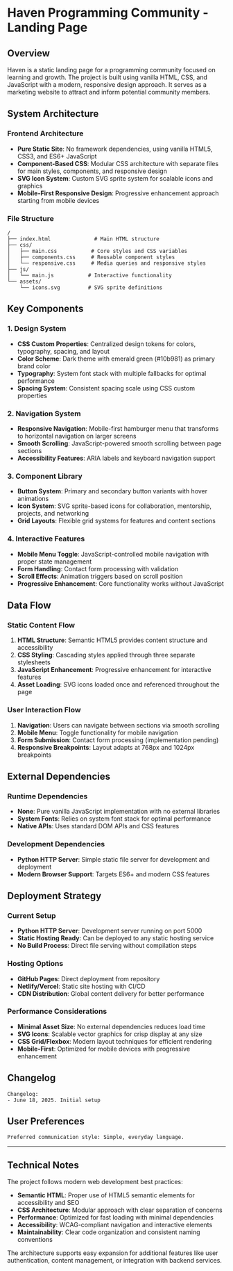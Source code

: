 # Haven Programming Community - Landing Page

## Overview

Haven is a static landing page for a programming community focused on learning and growth. The project is built using vanilla HTML, CSS, and JavaScript with a modern, responsive design approach. It serves as a marketing website to attract and inform potential community members.

## System Architecture

### Frontend Architecture
- **Pure Static Site**: No framework dependencies, using vanilla HTML5, CSS3, and ES6+ JavaScript
- **Component-Based CSS**: Modular CSS architecture with separate files for main styles, components, and responsive design
- **SVG Icon System**: Custom SVG sprite system for scalable icons and graphics
- **Mobile-First Responsive Design**: Progressive enhancement approach starting from mobile devices

### File Structure
```
/
├── index.html              # Main HTML structure
├── css/
│   ├── main.css           # Core styles and CSS variables
│   ├── components.css     # Reusable component styles
│   └── responsive.css     # Media queries and responsive styles
├── js/
│   └── main.js           # Interactive functionality
└── assets/
    └── icons.svg         # SVG sprite definitions
```

## Key Components

### 1. Design System
- **CSS Custom Properties**: Centralized design tokens for colors, typography, spacing, and layout
- **Color Scheme**: Dark theme with emerald green (#10b981) as primary brand color
- **Typography**: System font stack with multiple fallbacks for optimal performance
- **Spacing System**: Consistent spacing scale using CSS custom properties

### 2. Navigation System
- **Responsive Navigation**: Mobile-first hamburger menu that transforms to horizontal navigation on larger screens
- **Smooth Scrolling**: JavaScript-powered smooth scrolling between page sections
- **Accessibility Features**: ARIA labels and keyboard navigation support

### 3. Component Library
- **Button System**: Primary and secondary button variants with hover animations
- **Icon System**: SVG sprite-based icons for collaboration, mentorship, projects, and networking
- **Grid Layouts**: Flexible grid systems for features and content sections

### 4. Interactive Features
- **Mobile Menu Toggle**: JavaScript-controlled mobile navigation with proper state management
- **Form Handling**: Contact form processing with validation
- **Scroll Effects**: Animation triggers based on scroll position
- **Progressive Enhancement**: Core functionality works without JavaScript

## Data Flow

### Static Content Flow
1. **HTML Structure**: Semantic HTML5 provides content structure and accessibility
2. **CSS Styling**: Cascading styles applied through three separate stylesheets
3. **JavaScript Enhancement**: Progressive enhancement for interactive features
4. **Asset Loading**: SVG icons loaded once and referenced throughout the page

### User Interaction Flow
1. **Navigation**: Users can navigate between sections via smooth scrolling
2. **Mobile Menu**: Toggle functionality for mobile navigation
3. **Form Submission**: Contact form processing (implementation pending)
4. **Responsive Breakpoints**: Layout adapts at 768px and 1024px breakpoints

## External Dependencies

### Runtime Dependencies
- **None**: Pure vanilla JavaScript implementation with no external libraries
- **System Fonts**: Relies on system font stack for optimal performance
- **Native APIs**: Uses standard DOM APIs and CSS features

### Development Dependencies
- **Python HTTP Server**: Simple static file server for development and deployment
- **Modern Browser Support**: Targets ES6+ and modern CSS features

## Deployment Strategy

### Current Setup
- **Python HTTP Server**: Development server running on port 5000
- **Static Hosting Ready**: Can be deployed to any static hosting service
- **No Build Process**: Direct file serving without compilation steps

### Hosting Options
- **GitHub Pages**: Direct deployment from repository
- **Netlify/Vercel**: Static site hosting with CI/CD
- **CDN Distribution**: Global content delivery for better performance

### Performance Considerations
- **Minimal Asset Size**: No external dependencies reduces load time
- **SVG Icons**: Scalable vector graphics for crisp display at any size
- **CSS Grid/Flexbox**: Modern layout techniques for efficient rendering
- **Mobile-First**: Optimized for mobile devices with progressive enhancement

## Changelog

```
Changelog:
- June 18, 2025. Initial setup
```

## User Preferences

```
Preferred communication style: Simple, everyday language.
```

---

## Technical Notes

The project follows modern web development best practices:

- **Semantic HTML**: Proper use of HTML5 semantic elements for accessibility and SEO
- **CSS Architecture**: Modular approach with clear separation of concerns
- **Performance**: Optimized for fast loading with minimal dependencies
- **Accessibility**: WCAG-compliant navigation and interactive elements
- **Maintainability**: Clear code organization and consistent naming conventions

The architecture supports easy expansion for additional features like user authentication, content management, or integration with backend services.